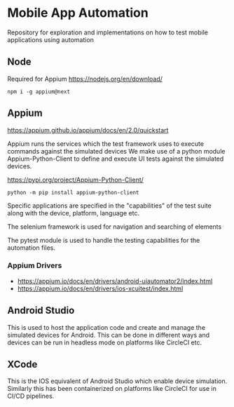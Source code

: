 # Mobile App Automation
Repository for exploration and implementations on how to test mobile applications using automation

## Node
Required for Appium
https://nodejs.org/en/download/

`npm i -g appium@next`

## Appium
https://appium.github.io/appium/docs/en/2.0/quickstart

Appium runs the services which the test framework uses to execute commands against the simulated devices
We make use of a python module Appium-Python-Client to define and execute UI tests against the simulated devices.

https://pypi.org/project/Appium-Python-Client/

`python -m pip install appium-python-client`

Specific applications are specified in the "capabilities" of the test suite along with the device, platform, language etc.

The selenium framework is used for navigation and searching of elements

The pytest module is used to handle the testing capabilities for the automation files.

### Appium Drivers
 - https://appium.io/docs/en/drivers/android-uiautomator2/index.html
 - https://appium.io/docs/en/drivers/ios-xcuitest/index.html

## Android Studio
This is used to host the application code and create and manage the simulated devices for Android. This can be done in different ways and devices can be run in headless mode on platforms like CircleCI etc.

## XCode
This is the IOS equivalent of Android Studio which enable device simulation. Similarly this has been containerized on platforms like CircleCI for use in CI/CD pipelines.
